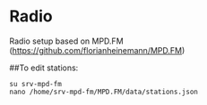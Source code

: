 # Radio
Radio setup based on MPD.FM (https://github.com/florianheinemann/MPD.FM)





##To edit stations:
```
su srv-mpd-fm
nano /home/srv-mpd-fm/MPD.FM/data/stations.json
```
